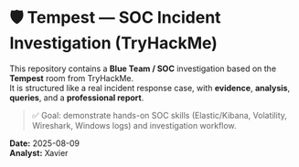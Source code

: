 # 🛡️ Tempest — SOC Incident Investigation (TryHackMe)

This repository contains a **Blue Team / SOC** investigation based on the **Tempest** room from TryHackMe.  
It is structured like a real incident response case, with **evidence**, **analysis**, **queries**, and a **professional report**.

> ✅ Goal: demonstrate hands-on SOC skills (Elastic/Kibana, Volatility, Wireshark, Windows logs) and investigation workflow.

**Date:** 2025-08-09  
**Analyst:** Xavier
